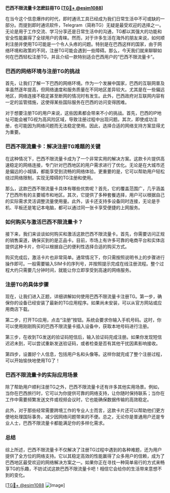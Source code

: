 **巴西不限流量卡怎麽註冊TG [[TG💪+ @esim1088](https://t.me/s/esim1088)]**

在当今这个信息爆炸的时代，即时通讯工具已经成为我们日常生活中不可或缺的一部分。而提到即时通讯软件，Telegram（简称TG）无疑是最受欢迎的选择之一。无论是用于工作交流、学习分享还是日常生活中的沟通，TG都以其强大的功能和安全性能赢得了全球用户的青睐。然而，对于许多生活在海外的朋友来说，如何顺利注册并使用TG可能是一个令人头疼的问题。特别是在巴西这样的国家，由于网络环境和政策的不同，注册TG可能会遇到一些障碍。那么，今天我们就来聊聊如何在巴西轻松注册TG，并且介绍一款特别适合巴西用户的“巴西不限流量卡”。

### 巴西的网络环境与注册TG的挑战

首先，让我们了解一下巴西的网络环境。作为一个发展中国家，巴西的互联网普及率虽然逐年提高，但网络速度和服务质量在不同地区差异较大。尤其是在一些偏远地区，网络连接不稳定甚至断网的情况时有发生。此外，巴西政府对互联网内容有一定的监管措施，这使得某些国际服务在巴西的访问变得困难。

对于想要注册TG的用户来说，这些因素都会带来不小的挑战。首先，巴西的IP地址可能会被TG视为高风险区域，导致注册过程中出现问题。其次，即使成功注册，也可能因为网络问题而无法稳定使用。因此，选择合适的网络支持方案显得尤为重要。

### 巴西不限流量卡：解决注册TG难题的关键

在这种情况下，巴西不限流量卡成为了一个非常实用的解决方案。这款卡片提供高速稳定的网络连接，专门针对巴西地区的用户需求进行了优化。无论是在大城市还是偏远的小城镇，都能享受到流畅的网络体验。更重要的是，它可以帮助用户轻松绕过网络限制，实现无障碍的TG注册和使用。

那么，这款巴西不限流量卡具体有哪些优势呢？首先，它的覆盖范围广，几乎涵盖了巴西所有的主要城市和地区。其次，它提供了多种套餐选择，用户可以根据自己的实际需求灵活调整流量使用量。此外，该卡还支持多设备同时连接，无论是手机、平板还是笔记本电脑，都可以通过同一张卡享受便捷的上网服务。

### 如何购买与激活巴西不限流量卡？

接下来，我们来谈谈如何购买和激活这款巴西不限流量卡。首先，你需要访问正规的销售渠道，确保买到的是正品卡。目前，市场上有许多可靠的电商平台和实体店提供这种卡片，你可以根据自己的便利性选择合适的购买方式。

购买完成后，激活卡片也非常简单。通常情况下，你只需按照说明书上的步骤进行操作即可。一般需要输入SIM卡的序列号，并按照提示完成在线注册流程。整个过程大约只需要几分钟时间，就能让你立即享受到高速的网络服务。

### 注册TG的具体步骤

现在，让我们进入正题，详细讲解如何使用巴西不限流量卡注册TG。第一步，确保你的设备已经安装了最新的TG应用程序。如果尚未安装，可以从官方网站或应用商店下载。

第二步，打开TG应用，点击“注册”按钮。系统会要求你输入手机号码。这时，你可以使用刚刚购买的巴西不限流量卡插入设备中，获取本地号码进行注册。

第三步，在收到TG发送的验证码短信后，输入验证码完成注册。如果你发现短信迟迟未到，可以尝试重新发送验证码，或者检查是否有其他干扰因素影响接收。

第四步，设置好个人信息，包括用户名和头像等。这样你就完成了整个注册过程，可以开始愉快地使用TG了！

### 巴西不限流量卡的实际应用场景

除了帮助用户顺利注册TG之外，巴西不限流量卡还有许多其他实用场景。例如，当你在巴西旅行时，它可以为你提供可靠的网络支持，让你随时保持联系；当你在工作中需要频繁发送文件或视频会议时，它也能确保数据传输的高效稳定。

此外，对于那些经常需要跨境工作的专业人士而言，这款卡片还可以帮助他们更方便地处理国际事务，减少因网络问题带来的不便。总之，无论你是普通用户还是专业人士，巴西不限流量卡都能满足你的多样化需求。

### 总结

综上所述，巴西不限流量卡不仅解决了注册TG过程中遇到的各种难题，还为用户提供了全方位的网络支持。它以其稳定高效的性能赢得了众多用户的信赖，成为了巴西地区最受欢迎的网络解决方案之一。如果你正在寻找一种简单易行的方式来畅享TG的乐趣，不妨试试这款巴西不限流量卡吧！相信它会给你的生活带来意想不到的变化。

[[TG💪+ @esim1088](https://t.me/s/esim1088) ![Image](https://i.postimg.cc/4NQfJmqS/Snipaste-2025-05-13-00-14-12.png)]